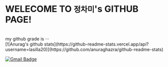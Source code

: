 WELECOME TO ``정차미``'s GITHUB PAGE!
======

<br/>
my github grade is ···
<br/>
[![Anurag's github stats](https://github-readme-stats.vercel.app/api?username=lasilla20)](https://github.com/anuraghazra/github-readme-stats)


[![Gmail Badge](https://img.shields.io/badge/Gmail-d14836?style=flat-square&logo=Gmail&logoColor=white&link=mailto:lasilla2096@gmail.com)](mailto:lasilla2096@gmail.com)

##
<!--
**lasilla20/lasilla20** is a ✨ _special_ ✨ repository because its `README.md` (this file) appears on your GitHub profile.

Here are some ideas to get you started:

- 🔭 I’m currently working on ...
- 🌱 I’m currently learning ...
- 👯 I’m looking to collaborate on ...
- 🤔 I’m looking for help with ...
- 💬 Ask me about ...
- 📫 How to reach me: ...
- 😄 Pronouns: ...
- ⚡ Fun fact: ...
-->
